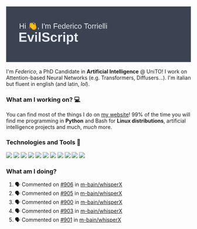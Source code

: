 ![Header](header.png)

I'm *Federico*, a PhD Candidate in **Artificial Intelligence** @ UniTO! I work on Attention-based Neural Networks (e.g. Transformers, Diffusers...).
I'm italian but fluent in english (and latin, *lol*).

### What am I working on? 💻

You can find most of the things I do on [my website](https://www.evilscript.eu/)!
99% of the time you will find me programming in **Python** and Bash for **Linux distributions**, artificial intelligence projects and much, *much* more.

### Technologies and Tools 🔧
![](https://img.shields.io/badge/Editor-VSCode-informational?style=flat&logo=visualstudiocode&logoColor=white&color=2bbc8a)
![](https://img.shields.io/badge/Code-Python-informational?style=flat&logo=Python&logoColor=white&color=2bbc8a)
![](https://img.shields.io/badge/Code-Javascript-informational?style=flat&logo=Javascript&logoColor=white&color=2bbc8a)
![](https://img.shields.io/badge/Code-Java-informational?style=flat&logo=coffeescript&logoColor=white&color=2bbc8a)
![](https://img.shields.io/badge/Code-C-informational?style=flat&logo=C&logoColor=white&color=2bbc8a)
![](https://img.shields.io/badge/Code-Shell-informational?style=flat&logo=Shell&logoColor=white&color=2bbc8a)
![](https://img.shields.io/badge/Learning-Rust-informational?style=flat&logo=Rust&logoColor=white&color=2bbc8a)
![](https://img.shields.io/badge/Tools-PostgreSQL-informational?style=flat&logo=PostgreSQL&logoColor=white&color=e74c3c)
![](https://img.shields.io/badge/Tools-Docker-informational?style=flat&logo=Docker&logoColor=white&color=e74c3c)
![](https://img.shields.io/badge/Hating-Windows-informational?style=flat&logo=windows&logoColor=white&color=0078D6)
![](https://img.shields.io/badge/Mail-ProtonMail-informational?style=flat&logo=protonmail&logoColor=white&color=8B89CC)

### What am I doing?

<!--START_SECTION:activity-->
1. 🗣 Commented on [#906](https://github.com/m-bain/whisperX/issues/906#issuecomment-2439903254) in [m-bain/whisperX](https://github.com/m-bain/whisperX)
2. 🗣 Commented on [#905](https://github.com/m-bain/whisperX/issues/905#issuecomment-2439902971) in [m-bain/whisperX](https://github.com/m-bain/whisperX)
3. 🗣 Commented on [#900](https://github.com/m-bain/whisperX/pull/900#issuecomment-2435521847) in [m-bain/whisperX](https://github.com/m-bain/whisperX)
4. 🗣 Commented on [#903](https://github.com/m-bain/whisperX/issues/903#issuecomment-2435517676) in [m-bain/whisperX](https://github.com/m-bain/whisperX)
5. 🗣 Commented on [#901](https://github.com/m-bain/whisperX/issues/901#issuecomment-2431935668) in [m-bain/whisperX](https://github.com/m-bain/whisperX)
<!--END_SECTION:activity-->
